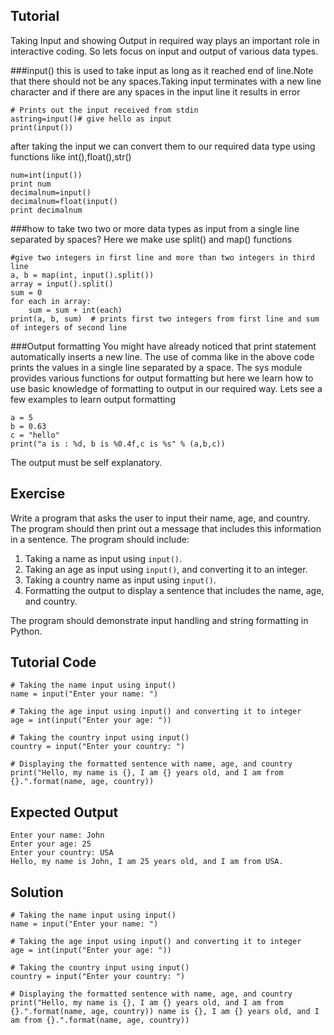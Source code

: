 Tutorial
--------
Taking Input and showing Output in required way plays an important role in interactive coding. So lets focus on input and
output of various data types.

###input()
this is used to take input as long as it reached end of line.Note that there should not be any spaces.Taking input terminates with a new line character and if there are any spaces in the input line it results in error

    # Prints out the input received from stdin
    astring=input()# give hello as input
    print(input())

after taking the input we can convert them to our required data type using functions like int(),float(),str()

    num=int(input())
    print num
    decimalnum=input()
    decimalnum=float(input()
    print decimalnum

###how to take two two or more data types as input from a single line separated by spaces?
Here we make use split() and map() functions

    #give two integers in first line and more than two integers in third line
    a, b = map(int, input().split())
    array = input().split()
    sum = 0
    for each in array:
        sum = sum + int(each)
    print(a, b, sum)  # prints first two integers from first line and sum of integers of second line

###Output formatting
You might have already noticed that print statement automatically inserts a new line. The use of comma like in the above code prints the values in a single line separated by a space.
The sys module provides various functions for output formatting but here we learn how to use basic knowledge of formatting to output in our required way. Lets see a few examples to learn output formatting

    a = 5
    b = 0.63
    c = "hello"
    print("a is : %d, b is %0.4f,c is %s" % (a,b,c))

The output must be self explanatory.

Exercise
--------

Write a program that asks the user to input their name, age, and country. The program should then print out a message that includes this information in a sentence. The program should include:

1. Taking a name as input using `input()`.
2. Taking an age as input using `input()`, and converting it to an integer.
3. Taking a country name as input using `input()`.
4. Formatting the output to display a sentence that includes the name, age, and country.

The program should demonstrate input handling and string formatting in Python.

Tutorial Code
-------------

    # Taking the name input using input()
    name = input("Enter your name: ")
    
    # Taking the age input using input() and converting it to integer
    age = int(input("Enter your age: "))
    
    # Taking the country input using input()
    country = input("Enter your country: ")
    
    # Displaying the formatted sentence with name, age, and country
    print("Hello, my name is {}, I am {} years old, and I am from {}.".format(name, age, country))


Expected Output
---------------

    Enter your name: John
    Enter your age: 25
    Enter your country: USA
    Hello, my name is John, I am 25 years old, and I am from USA.
    

Solution
-------------

    # Taking the name input using input()
    name = input("Enter your name: ")
    
    # Taking the age input using input() and converting it to integer
    age = int(input("Enter your age: "))
    
    # Taking the country input using input()
    country = input("Enter your country: ")
    
    # Displaying the formatted sentence with name, age, and country
    print("Hello, my name is {}, I am {} years old, and I am from {}.".format(name, age, country)) name is {}, I am {} years old, and I am from {}.".format(name, age, country))
